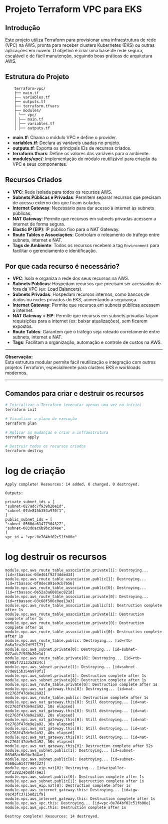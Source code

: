 # Projeto Terraform VPC para EKS

## Introdução

Este projeto utiliza Terraform para provisionar uma infraestrutura de rede (VPC) na AWS, pronta para receber clusters Kubernetes (EKS) ou outras aplicações em nuvem. O objetivo é criar uma base de rede segura, escalável e de fácil manutenção, seguindo boas práticas de arquitetura AWS.

## Estrutura do Projeto
```
    terraform-vpc/
    ├── main.tf 
    ├── variables.tf
    ├── outputs.tf 
    ├── terraform.tfvars 
    ├── modules/ 
    │ └── vpc/ 
    │ ├── main.tf 
    │ ├── variables.tf 
    │ ├── outputs.tf
```

- **main.tf**: Chama o módulo VPC e define o provider.
- **variables.tf**: Declara as variáveis usadas no projeto.
- **outputs.tf**: Exporta os principais IDs de recursos criados.
- **terraform.tfvars**: Define os valores das variáveis para o ambiente.
- **modules/vpc/**: Implementação do módulo reutilizável para criação da VPC e seus componentes.

## Recursos Criados

- **VPC**: Rede isolada para todos os recursos AWS.
- **Subnets Públicas e Privadas**: Permitem separar recursos que precisam de acesso externo dos que ficam isolados.
- **Internet Gateway**: Necessário para dar acesso à internet às subnets públicas.
- **NAT Gateway**: Permite que recursos em subnets privadas acessem a internet de forma segura.
- **Elastic IP (EIP)**: IP público fixo para o NAT Gateway.
- **Route Tables e Associações**: Controlam o roteamento do tráfego entre subnets, internet e NAT.
- **Tags de Ambiente**: Todos os recursos recebem a tag `Environment` para facilitar o gerenciamento e identificação.

## Por que cada recurso é necessário?

- **VPC**: Isola e organiza a rede dos seus recursos na AWS.
- **Subnets Públicas**: Hospedam recursos que precisam ser acessados de fora da VPC (ex: Load Balancers).
- **Subnets Privadas**: Hospedam recursos internos, como bancos de dados ou nodes privados do EKS, aumentando a segurança.
- **Internet Gateway**: Permite que recursos em subnets públicas acessem a internet.
- **NAT Gateway + EIP**: Permite que recursos em subnets privadas façam requisições para a internet (ex: baixar atualizações), sem ficarem expostos.
- **Route Tables**: Garantem que o tráfego seja roteado corretamente entre subnets, internet e NAT.
- **Tags**: Facilitam a organização, automação e controle de custos na AWS.

---

**Observação:**  
Esta estrutura modular permite fácil reutilização e integração com outros projetos Terraform, especialmente para clusters EKS e workloads modernos.

---

## Comandos para criar e destruir os recursos

```sh
# Inicializar o Terraform (executar apenas uma vez no início)
terraform init

# Visualizar o plano de execução
terraform plan

# Aplicar as mudanças e criar a infraestrutura
terraform apply

# Destruir todos os recursos criados
terraform destroy
```

# log de criação 

    Apply complete! Resources: 14 added, 0 changed, 0 destroyed.

    Outputs:

    private_subnet_ids = [
    "subnet-027adc7f939b20e1d",
    "subnet-07de815b354a970f1",
    ]
    public_subnet_ids = [
    "subnet-0560da61477904327",
    "subnet-083d8ac6b9bc3d4ae",
    ]
    vpc_id = "vpc-0e764bf02c51fb00e"

# log destruir os recursos


    module.vpc.aws_route_table_association.private[1]: Destroying... [id=rtbassoc-04e461f92f4dded34]
    module.vpc.aws_route_table_association.public[1]: Destroying... [id=rtbassoc-0f0dec891e9cb7656]
    module.vpc.aws_route_table_association.public[0]: Destroying... [id=rtbassoc-0e52a3a6081ec821d]
    module.vpc.aws_route_table_association.private[0]: Destroying... [id=rtbassoc-03c68f506c0ee13a3]
    module.vpc.aws_route_table_association.public[1]: Destruction complete after 1s
    module.vpc.aws_route_table_association.private[1]: Destruction complete after 1s
    module.vpc.aws_route_table_association.private[0]: Destruction complete after 1s
    module.vpc.aws_route_table_association.public[0]: Destruction complete after 1s
    module.vpc.aws_route_table.public: Destroying... [id=rtb-0a6a7ea2b7df57173]
    module.vpc.aws_subnet.private[0]: Destroying... [id=subnet-027adc7f939b20e1d]
    module.vpc.aws_route_table.private[0]: Destroying... [id=rtb-07985f72133a2834c]
    module.vpc.aws_subnet.private[1]: Destroying... [id=subnet-07de815b354a970f1]
    module.vpc.aws_subnet.private[1]: Destruction complete after 1s
    module.vpc.aws_subnet.private[0]: Destruction complete after 1s
    module.vpc.aws_route_table.private[0]: Destruction complete after 1s
    module.vpc.aws_nat_gateway.this[0]: Destroying... [id=nat-0c2763f47de9e2a92]
    module.vpc.aws_route_table.public: Destruction complete after 1s
    module.vpc.aws_nat_gateway.this[0]: Still destroying... [id=nat-0c2763f47de9e2a92, 10s elapsed]
    module.vpc.aws_nat_gateway.this[0]: Still destroying... [id=nat-0c2763f47de9e2a92, 20s elapsed]
    module.vpc.aws_nat_gateway.this[0]: Still destroying... [id=nat-0c2763f47de9e2a92, 30s elapsed]
    module.vpc.aws_nat_gateway.this[0]: Still destroying... [id=nat-0c2763f47de9e2a92, 40s elapsed]
    module.vpc.aws_nat_gateway.this[0]: Still destroying... [id=nat-0c2763f47de9e2a92, 50s elapsed]
    module.vpc.aws_nat_gateway.this[0]: Destruction complete after 52s
    module.vpc.aws_subnet.public[1]: Destroying... [id=subnet-083d8ac6b9bc3d4ae]
    module.vpc.aws_subnet.public[0]: Destroying... [id=subnet-0560da61477904327]
    module.vpc.aws_eip.nat[0]: Destroying... [id=eipalloc-00f22823eb8dd7ae2]
    module.vpc.aws_subnet.public[0]: Destruction complete after 1s
    module.vpc.aws_subnet.public[1]: Destruction complete after 1s
    module.vpc.aws_eip.nat[0]: Destruction complete after 1s
    module.vpc.aws_internet_gateway.this: Destroying... [id=igw-0ac43fc3715ed21f9]
    module.vpc.aws_internet_gateway.this: Destruction complete after 1s
    module.vpc.aws_vpc.this: Destroying... [id=vpc-0e764bf02c51fb00e]
    module.vpc.aws_vpc.this: Destruction complete after 1s

    Destroy complete! Resources: 14 destroyed.